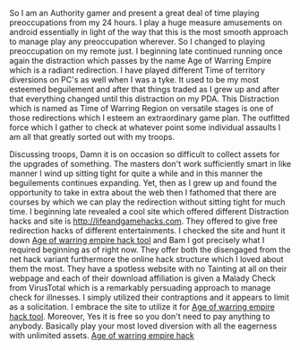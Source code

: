 So I am an Authority gamer and present a great deal of time playing preoccupations from my 24 hours. I play a huge measure amusements on android essentially in light of the way that this is the most smooth approach to manage play any preoccupation wherever. So I changed to playing preoccupation on my remote just. I beginning late continued running once again the distraction which passes by the name Age of Warring Empire which is a radiant redirection. I have played different Time of territory diversions on PC's as well when I was a tyke. It used to be my most esteemed beguilement and after that things traded as I grew up and after that everything changed until this distraction on my PDA. This Distraction which is named as Time of Warring Region on versatile stages is one of those redirections which I esteem an extraordinary game plan. The outfitted force which I gather to check at whatever point some individual assaults I am all that greatly sorted out with my troops. 

Discussing troops, Damn it is on occasion so difficult to collect assets for the upgrades of something. The masters don't work sufficiently smart in like manner I wind up sitting tight for quite a while and in this manner the beguilements continues expanding. Yet, then as I grew up and found the opportunity to take in extra about the web then I fathomed that there are courses by which we can play the redirection without sitting tight for much time. I beginning late revealed a cool site which offered different Distraction hacks and site is http://lifeandgamehacks.com. They offered to give free redirection hacks of different entertainments. I checked the site and hunt it down <a href ="http://lifeandgamehacks.com/age-of-warring-empire-hack-unlimited-resourceswood-metal-stone-food/">Age of warring empire hack tool</a> and Bam I got precisely what I required beginning as of right now. They offer both the disengaged from the net hack variant furthermore the online hack structure which I loved about them the most. They have a spotless website with no Tainting at all on their webpage and each of their download affiliation is given a Malady Check from VirusTotal which is a remarkably persuading approach to manage check for illnesses. I simply utilized their contraptions and it appears to limit as a solicitation. I embrace the site to utilize it for <a href ="http://lifeandgamehacks.com/age-of-warring-empire-hack-unlimited-resourceswood-metal-stone-food/">Age of warring empire hack tool</a>. Moreover, Yes it is free so you don't need to pay anything to anybody. Basically play your most loved diversion with all the eagerness with unlimited assets.
<a href ="http://lifeandgamehacks.com/age-of-warring-empire-hack-unlimited-resourceswood-metal-stone-food/">Age of warring empire hack</a>
